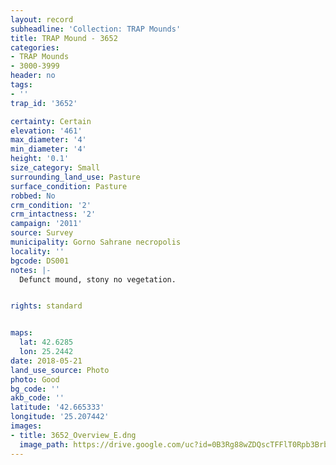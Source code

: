```yaml
---
layout: record
subheadline: 'Collection: TRAP Mounds'
title: TRAP Mound - 3652
categories:
- TRAP Mounds
- 3000-3999
header: no
tags:
- ''
trap_id: '3652'

certainty: Certain
elevation: '461'
max_diameter: '4'
min_diameter: '4'
height: '0.1'
size_category: Small
surrounding_land_use: Pasture
surface_condition: Pasture
robbed: No
crm_condition: '2'
crm_intactness: '2'
campaign: '2011'
source: Survey
municipality: Gorno Sahrane necropolis
locality: ''
bgcode: DS001
notes: |-
  Defunct mound, stony no vegetation.


rights: standard


maps:
  lat: 42.6285
  lon: 25.2442
date: 2018-05-21
land_use_source: Photo
photo: Good
bg_code: ''
akb_code: ''
latitude: '42.665333'
longitude: '25.207442'
images:
- title: 3652_Overview_E.dng
  image_path: https://drive.google.com/uc?id=0B3Rg88wZDQscTFFlT0Rpb3Brblk
---
```

